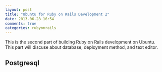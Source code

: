 ```yaml
---
layout: post
title: "Ubuntu for Ruby on Rails Development 2"
date: 2013-06-28 16:54
comments: true
categories: rubyonrails
---
```


This is the second part of building Ruby on Rails development on Ubuntu. This part
will discuse about database, deployment method, and text editor.

<!-- more -->

## Postgresql
